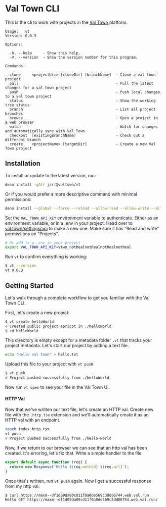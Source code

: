 # Val Town CLI

This is the cli to work with projects in the [Val Town](https://val.town)
platform.

```
Usage:   vt
Version: 0.0.3

Options:

  -h, --help     - Show this help.
  -V, --version  - Show the version number for this program.

Commands:

  clone     <projectUri> [cloneDir] [branchName]  - Clone a val town project
  pull                                            - Pull the latest changes for a val town project
  push                                            - Push local changes to a val town project
  status                                          - Show the working tree status
  branch                                          - List all project branches
  browse                                          - Open a project in a web browser
  watch                                           - Watch for changes and automatically sync with Val Town
  checkout  [existingBranchName]                  - Check out a different branch
  create    <projectName> [targetDir]             - Create a new Val Town project
```

## Installation

To install or update to the latest version, run:

```bash
deno install -gAfr jsr:@valtown/vt
```

Or if you would prefer a more descriptive command with minimal permissions:

```bash
deno install --global --force --reload --allow-read --allow-write --allow-env --allow-net jsr:@valtown/vt
```

Set the `VAL_TOWN_API_KEY` environment variable to authenticate. Either as an
environment variable, or in a .env in your project. Head over to
[val.town/settings/api](https://www.val.town/settings/api) to make a new one.
Make sure it has "Read and write" permissions on "Projects".

```bash
# Or add to a .env in your project
export VAL_TOWN_API_KEY=vtwn_notRealnotRealnotRealnotReal
```

Run `vt` to confirm everything is working:

```bash
$ vt --version
vt 0.0.3
```

## Getting Started

Let's walk through a complete workflow to get you familiar with the Val Town
CLI.

First, let's create a new project:

```bash
$ vt create helloWorld
√ Created public project apricot in ./helloWorld
$ cd helloWorld
```

This directory is empty except for a metadata folder `.vt` that tracks your
project metadata. Let's start our project by adding a text file.

```bash
echo "Hello val town" > hello.txt
```

Upload this file to your project with `vt push`

```bash
$ vt push
√ Project pushed successfully from ./helloWorld
```

Now run `vt open` to see your file in the Val Town UI.

#### HTTP Val

Now that we've written our text file, let's create an HTTP val. Create new file
with the `.http.tsx` extension and we'll automatically create it as an HTTP val
with an endpoint.

```bash
touch index.http.tsx
vt push
√ Project pushed successfully from ./hello-world
```

Now, if we return to our browser we can see that an http val has been created.
It's erroring, let's fix that. Write a simple handler to the file:

```ts
export default async function (req) {
  return new Response(`Hello ${req.method} ${req.url}`);
}
```

Once that's written, run `vt push` again. Now I get a successful response from
my http val:

```bash
$ curl https://maxm--df1d09da00cd11f0a0de569c3dd06744.web.val.run
Hello GET https://maxm--df1d09da00cd11f0a0de569c3dd06744.web.val.run/
```
